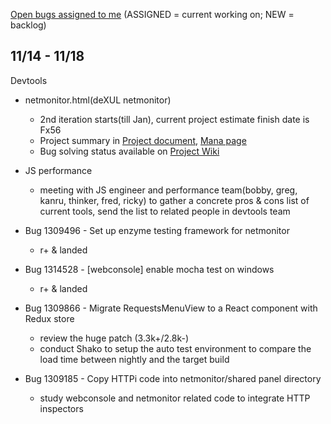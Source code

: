 [Open bugs assigned to me](https://bugzilla.mozilla.org/buglist.cgi?quicksearch=assignee%3Agasolin%40mozilla.com) (ASSIGNED = current working on; NEW = backlog)

## 11/14 - 11/18

Devtools

- netmonitor.html(deXUL netmonitor)
  - 2nd iteration starts(till Jan), current project estimate finish date is Fx56
  - Project summary in [Project document], [Mana page]
  - Bug solving status available on [Project Wiki]

- JS performance
  - meeting with JS engineer and performance team(bobby, greg, kanru, thinker, fred, ricky) to gather a concrete pros & cons list of current tools, send the list to related people in devtools team

- Bug 1309496 - Set up enzyme testing framework for netmonitor
  - r+ & landed

- Bug 1314528 - [webconsole] enable mocha test on windows
  - r+ & landed

- Bug 1309866 - Migrate RequestsMenuView to a React component with Redux store
  - review the huge patch (3.3k+/2.8k-)
  - conduct Shako to setup the auto test environment to compare the load time between nightly and the target build

- Bug 1309185 - Copy HTTPi code into netmonitor/shared panel directory
  - study webconsole and netmonitor related code to integrate HTTP inspectors


[Project document]: https://docs.google.com/document/d/19lyV04YtfX9X5ev2rhFeIuQPaVApgl8qdFpe4Rw4Np4/edit
[Mana page]: https://mana.mozilla.org/wiki/display/PM/Netmonitor+Project+Update
[Project Wiki]:  https://wiki.mozilla.org/DevTools/Netmonitor
